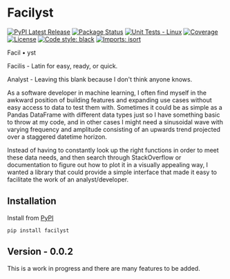 # Facilyst

[![PyPI Latest Release](https://img.shields.io/pypi/v/facilyst.svg)](https://pypi.org/project/facilyst/)
[![Package Status](https://img.shields.io/pypi/status/facilyst.svg)](https://pypi.org/project/facilyst/)
[![Unit Tests - Linux](https://github.com/Parthiv-Naresh/facilyst/actions/workflows/linux_unit_tests.yml/badge.svg?branch=main&event=push)](https://github.com/Parthiv-Naresh/facilyst/actions/workflows/linux_unit_tests.yml)
[![Coverage](https://codecov.io/gh/ParthivNaresh/facilyst/branch/main/graphs/badge.svg?branch=main)](https://codecov.io/gh/ParthivNaresh/facilyst)
[![License](https://img.shields.io/pypi/l/facilyst.svg)](https://github.com/Parthiv-Naresh/facilyst/blob/main/LICENSE)
[![Code style: black](https://img.shields.io/badge/code%20style-black-000000.svg)](https://github.com/psf/black)
[![Imports: isort](https://img.shields.io/badge/%20imports-isort-%231674b1?style=flat&labelColor=ef8336)](https://pycqa.github.io/isort/)


Facil • yst

Facilis - Latin for easy, ready, or quick.

Analyst - Leaving this blank because I don't think anyone knows.


As a software developer in machine learning, I often find myself in the awkward position of building features and expanding use cases without easy access to data to test them with.
Sometimes it could be as simple as a Pandas DataFrame with different data types just so I have something basic to throw at my code, and in other cases I might need a sinusoidal wave with varying frequency 
and amplitude consisting of an upwards trend projected over a staggered datetime horizon.

Instead of having to constantly look up the right functions in order to meet these data needs, and then search through StackOverflow or documentation to figure out
how to plot it in a visually appealing way, I wanted a library that could provide a simple interface that made it easy to facilitate the work of an analyst/developer.


## Installation
Install from [PyPI](https://pypi.org/project/facilyst/)

`pip install facilyst`


## Version - 0.0.2

This is a work in progress and there are many features to be added.
